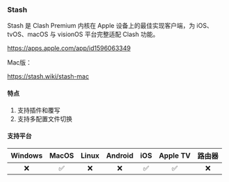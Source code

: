 ### Stash

Stash 是 Clash Premium 内核在 Apple 设备上的最佳实现客户端，为 iOS、tvOS、macOS 与 visionOS 平台完整适配 Clash 功能。

<c-embed>https://apps.apple.com/app/id1596063349</c-embed>

Mac版：

<c-embed>https://stash.wiki/stash-mac</c-embed>

#### 特点

1. 支持插件和覆写
2. 支持多配置文件切换

#### 支持平台

| Windows | MacOS | Linux | Android | iOS | Apple TV | 路由器 |
| :---: | :---: | :---: | :---: | :---: | :---: | :---: |
| :x: | :white_check_mark: | :x: | :x: | :white_check_mark: | :white_check_mark: | :x: |
